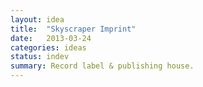```yaml
---
layout: idea
title:  "Skyscraper Imprint"
date:   2013-03-24
categories: ideas
status: indev
summary: Record label & publishing house.
---
```

